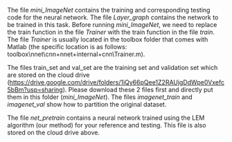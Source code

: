 The file _mini_ImageNet_ contains the training and corresponding testing code for the neural network. The file _Layer_graph_ contains the network to be trained in this task. Before running _mini_ImageNet_, we need to replace the train function in the file _Trainer_ with the train function in the file _train_. The file _Trainer_ is usually located in the toolbox folder that comes with Matlab (the specific location is as follows: toolbox\nnet\cnn\+nnet\+internal\+cnn\Trainer.m).

The files train_set and val_set are the training set and validation set which are stored on the cloud drive (https://drive.google.com/drive/folders/1iQy66pQee1Z2RAUjgDdWpe0Vxefc5bBm?usp=sharing). Please download these 2 files first and directly put them in this folder (_mini_ImageNet_). The files _imagenet_train_ and _imagenet_val_ show how to partition the original dataset.

The file _net_pretrain_ contains a neural network trained using the LEM algorithm (our method) for your reference and testing. This file is also stored on the cloud drive above.
